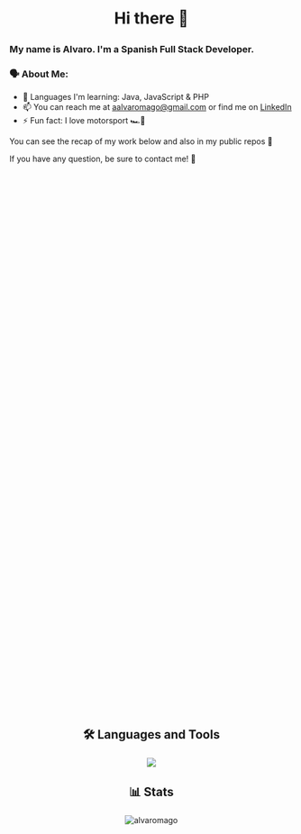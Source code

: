 # <p align="center">Hi there 👋</p>

### My name is Alvaro. I'm a Spanish Full Stack Developer.

### 🗣️ About Me:

- 🧠 Languages I'm learning: Java, JavaScript & PHP
- 📫 You can reach me at aalvaromago@gmail.com or find me on <a href="https://www.linkedin.com/in/%C3%A1lvaro-antonio-mart%C3%ADn-gonz%C3%A1lez-11750b252/">LinkedIn</a>
- ⚡ Fun fact: I love motorsport 🏎️💨

You can see the recap of my work below and also in my public repos 👀

If you have any question, be sure to contact me! 🤙

## <p align="center" style="margin-top:1000px">🛠️ Languages and Tools</p>
<p align="center">
  <a href="https://skillicons.dev">
    <img src="https://skillicons.dev/icons?i=java,js,html,css,ts,mysql,mongodb,py,php,angular,nodejs,git,eclipse,vscode,bootstrap" />
  </a>
</p>

## <p align="center">📊 Stats</p>
<p align="center"> <img src="https://github-readme-stats.vercel.app/api/top-langs/?username=alvaromago&theme=dark&layout=compact&langs_count=9" alt="alvaromago" /> </p>
